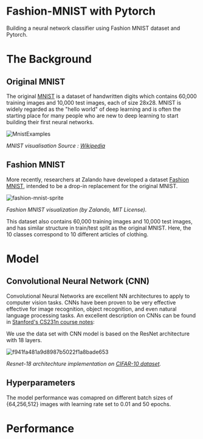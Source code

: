 # Fashion-MNIST with Pytorch
Building a neural network classifier using Fashion MNIST dataset and Pytorch.

# The Background
## Original MNIST
The original [MNIST](http://yann.lecun.com/exdb/mnist/) is a dataset of handwritten digits which contains 60,000 training images and 10,000 test images, each of size 28x28. MNIST is widely regarded as the "hello world" of deep learning and is often the starting place for many people who are new to deep learning to start building their first neural networks.

![MnistExamples](https://user-images.githubusercontent.com/53375807/123830693-29996900-d921-11eb-81e2-d6960d7ea00c.png)

*MNIST visualisation Source : [Wikipedia](https://en.wikipedia.org/wiki/MNIST_database)*

## Fashion MNIST
More recently, researchers at Zalando have developed a dataset [Fashion MNIST](https://github.com/zalandoresearch/fashion-mnist), intended to be a drop-in replacement for the original MNIST.

![fashion-mnist-sprite](https://user-images.githubusercontent.com/53375807/123830674-256d4b80-d921-11eb-814f-d8f8ee6c8f85.png)

*Fashion MNIST visualization (by Zalando, MIT License).*

This dataset also contains 60,000 training images and 10,000 test images, and has similar structure in train/test split as the original MNIST. Here, the 10 classes correspond to 10 different articles of clothing.

# Model
## Convolutional Neural Network (CNN)
Convolutional Neural Networks are excellent NN architectures to apply to computer vision tasks. CNNs have been proven to be very effective effective for image recognition, object recognition, and even natural language processing tasks. An excellent description on CNNs can be found in [Stanford's CS231n course notes](https://cs231n.github.io/convolutional-networks/):

We use the data set with  CNN model is based on the ResNet architecture with 18 layers.

![f941fa481a9d8987b5022f1a8bade653](https://user-images.githubusercontent.com/53375807/123834028-9b26e680-d924-11eb-9d9c-8299b87d2e92.png)

*Resnet-18 architechture implementation on [CIFAR-10 dataset](https://www.cs.toronto.edu/~kriz/cifar.html).*

## Hyperparameters

The model performance was comapred on different batch sizes of {64,256,512} images with learning rate set to 0.01 and 50 epochs.

# Performance

